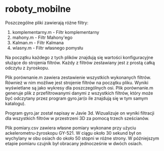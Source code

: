 # roboty_mobilne

Poszczególne pliki zawierają różne filtry:
1) komplementarny.m - Filtr komplementarny
2) mahony.m - Filtr Mahony'ego
3) Kalman.m - Filtr Kalmana
4) wlasny.m - Filtr własnego pomysłu

Na początku każdego z tych plików znajdują się wartości konfiguracyjne służące do strojenia filtrów. Każdy z filtrów zestawiany jest z prostą całką odczytu z żyroskopu.

Plik porównanie.m zawiera zestawienie wszystkich wykonanych filtrów. Również w nim możliwe jest strojenie filtrów na początku pliku.
Wyniki wyświetlane są jako wykresy dla poszczególnych osi.
Plik porównanie.m generuje plik z przefiltrowanymi danymi z wszystkich filtrów, który może być odczytany przez program gyro.jar(o ile znajdują się w tym samym katalogu).

Program gyro.jar został napisay w Javie 3d. Wizualizuje on wyniki filtracji dla wszystkich filtrów w przestrzeni 3D za pomocą trzech sześcianów.

Plik pomiary.csv zawiera własne pomiary wykonane przy użyciu ackelerometru-żyroskopu GY-521. W ciągu około 30 sekund był on wychylany w obu osiach do około 50 stopni w różne strony. W późniejszym etapie pomiaru czujnik był obracany jednocześnie w dwóch osiach.


